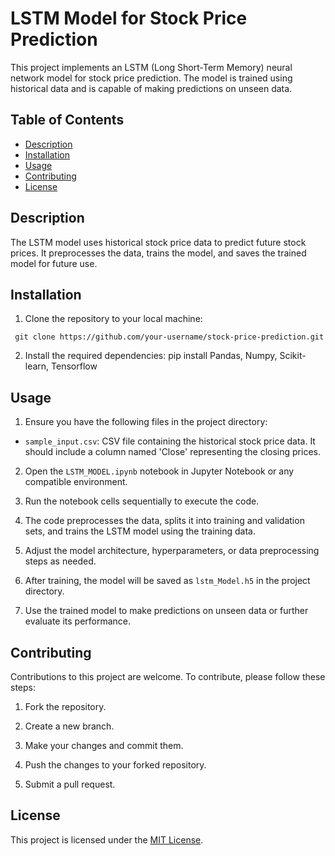 # LSTM Model for Stock Price Prediction

This project implements an LSTM (Long Short-Term Memory) neural network model for stock price prediction. The model is trained using historical data and is capable of making predictions on unseen data.

## Table of Contents
- [Description](#description)
- [Installation](#installation)
- [Usage](#usage)
- [Contributing](#contributing)
- [License](#license)

## Description

The LSTM model uses historical stock price data to predict future stock prices. It preprocesses the data, trains the model, and saves the trained model for future use.

## Installation

1. Clone the repository to your local machine:
```
 git clone https://github.com/your-username/stock-price-prediction.git
```


2. Install the required dependencies:
pip install Pandas, Numpy, Scikit-learn, Tensorflow

## Usage

1. Ensure you have the following files in the project directory:
- `sample_input.csv`: CSV file containing the historical stock price data. It should include a column named 'Close' representing the closing prices.

2. Open the `LSTM_MODEL.ipynb` notebook in Jupyter Notebook or any compatible environment.

3. Run the notebook cells sequentially to execute the code.

4. The code preprocesses the data, splits it into training and validation sets, and trains the LSTM model using the training data.

5. Adjust the model architecture, hyperparameters, or data preprocessing steps as needed.

6. After training, the model will be saved as `lstm_Model.h5` in the project directory.

7. Use the trained model to make predictions on unseen data or further evaluate its performance.

## Contributing

Contributions to this project are welcome. To contribute, please follow these steps:

1. Fork the repository.

2. Create a new branch.

3. Make your changes and commit them.

4. Push the changes to your forked repository.

5. Submit a pull request.

## License

This project is licensed under the [MIT License](LICENSE).
